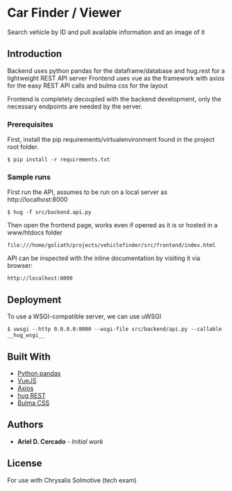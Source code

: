 # Car Finder / Viewer

Search vehicle by ID and pull available information and an image of it

## Introduction

Backend uses python pandas for the dataframe/database and hug.rest for a lightweight REST API server
Frontend uses vue as the framework with axios for the easy REST API calls and bulma css for the layout

Frontend is completely decoupled with the backend development, only the necessary endpoints are
needed by the server.

### Prerequisites

First, install the pip requirements/virtualenvironment found in the project root folder. 

```
$ pip install -r requirements.txt
```

### Sample runs

First run the API, assumes to be run on a local server as http://localhost:8000

```
$ hug -f src/backend.api.py
```

Then open the frontend page, works even if opened as it is or hosted in a www/htdocs folder

```
file:///home/goliath/projects/vehiclefinder/src/frontend/index.html
```

API can be inspected with the inline documentation by visiting it via browser:
```
http://localhost:8000
```

## Deployment

To use a WSGI-compatible server, we can use uWSGI

```
$ uwsgi --http 0.0.0.0:8000 --wsgi-file src/backend/api.py --callable __hug_wsgi__
```

## Built With

* [Python pandas](https://pandas.pydata.org/)
* [VueJS](https://vuejs.org/)
* [Axios](https://github.com/axios/axios)
* [hug REST](http://www.hug.rest/)
* [Bulma CSS](https://bulma.io/)

## Authors

* **Ariel D. Cercado** - *Initial work*

## License

For use with Chrysalis Solmotive (tech exam)